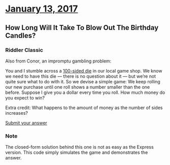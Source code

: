 # [January 13, 2017](https://fivethirtyeight.com/features/how-long-will-it-take-to-blow-out-the-birthday-candles/)
## How Long Will It Take To Blow Out The Birthday Candles?

### Riddler Classic

Also from Conor, an impromptu gambling problem:

You and I stumble across a [100-sided die](https://www.google.com/search?q=100+sided+die&safe=off&espv=2&biw=1439&bih=800&source=lnms&tbm=isch&sa=X&ved=0ahUKEwiStObC8rzRAhUqwFQKHUfiClkQ_AUIBygC) in our local game shop. We know we need to have this die — there is no question about it — but we’re not quite sure what to do with it. So we devise a simple game: We keep rolling our new purchase until one roll shows a number smaller than the one before. Suppose I give you a dollar every time you roll. How much money do you expect to win?

Extra credit: What happens to the amount of money as the number of sides increases?

[Submit your answer](https://docs.google.com/forms/d/e/1FAIpQLSeUiwA-5WGiPXDq2liOyMaAQ7US0qAEarV18LUI6an8nfExcg/viewform)

### Note

The closed-form solution behind this one is not as easy as the Express version.  This code simply simulates the game and demonstrates the answer.
